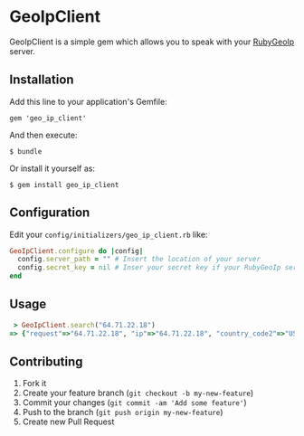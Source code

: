 GeoIpClient
===========

GeoIpClient is a simple gem which allows you to speak with your [RubyGeoIp](https://github.com/carlesso/RubyGeoIp) server.


Installation
------------

Add this line to your application's Gemfile:

    gem 'geo_ip_client'

And then execute:

    $ bundle

Or install it yourself as:

    $ gem install geo_ip_client

Configuration
-------------

Edit your `config/initializers/geo_ip_client.rb` like:

```ruby
GeoIpClient.configure do |config|
  config.server_path = "" # Insert the location of your server
  config.secret_key = nil # Inser your secret key if your RubyGeoIp server requires it
end

```

Usage
-----
```ruby
 > GeoIpClient.search("64.71.22.18")
=> {"request"=>"64.71.22.18", "ip"=>"64.71.22.18", "country_code2"=>"US", "country_code3"=>"USA", "country_name"=>"United States", "continent_code"=>"NA", "region_name"=>"CA", "city_name"=>"Santa Clara", "postal_code"=>"95054", "latitude"=>37.39609999999999, "longitude"=>-121.96170000000001, "dma_code"=>807, "area_code"=>408, "timezone"=>"America/Los_Angeles"}
```

Contributing
------------

1. Fork it
2. Create your feature branch (`git checkout -b my-new-feature`)
3. Commit your changes (`git commit -am 'Add some feature'`)
4. Push to the branch (`git push origin my-new-feature`)
5. Create new Pull Request
